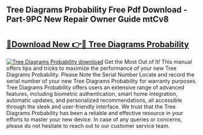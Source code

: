 ## Tree Diagrams Probability Free Pdf Download - Part-9PC New Repair Owner Guide mtCv8

# <h2><a href="http://dfkjbn4.blite.top/?on=Tree+Diagrams+Probability">🔗Download New 👉🔴 Tree Diagrams Probability</a></h2>

[![Tree Diagrams Probability download](https://i.imgur.com/lujVjoI.png)](http://dfkjbn4.blite.top/?on=Tree+Diagrams+Probability)
Get the Most Out of It! This manual offers tips and tricks to maximize the performance of your new Tree Diagrams Probability. Please Note the Serial Number Locate and record the serial number of your new Tree Diagrams Probability for warranty purposes. Tree Diagrams Probability offers users an extensive range of advanced features, including biometric authentication, smart home integration, automatic updates, and personalized recommendations, all accessible through the sleek and user-friendly interface. We trust that the Tree Diagrams Probability has been a reliable and effective resource in your efforts to master your new device. In case of any queries or concerns, please do not hesitate to reach out to our customer service team.
